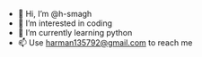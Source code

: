 - 👋 Hi, I’m @h-smagh
- 👀 I’m interested in coding
- 🌱 I’m currently learning python
- 📫 Use harman135792@gmail.com to reach me 

<!---
h-smagh/h-smagh is a ✨ special ✨ repository because its `README.md` (this file) appears on your GitHub profile.
You can click the Preview link to take a look at your changes.
--->
